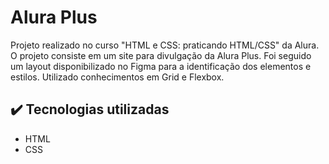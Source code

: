 # Alura Plus

Projeto realizado no curso "HTML e CSS: praticando HTML/CSS" da Alura. O projeto consiste em um site para divulgação da Alura Plus. Foi seguido um layout disponibilizado no Figma para a identificação dos elementos e estilos. Utilizado conhecimentos em Grid e Flexbox.

## ✔️ Tecnologias utilizadas

- HTML
- CSS
